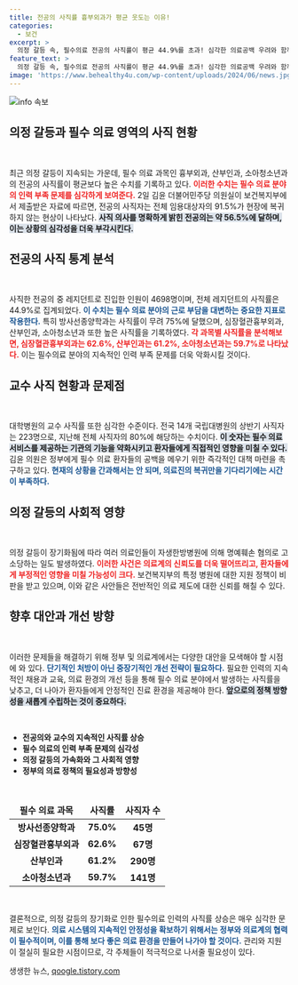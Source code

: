 ```yaml
---
title: 전공의 사직률 흉부외과가 평균 웃도는 이유!
categories:
  - 보건
excerpt: >
  의정 갈등 속, 필수의료 전공의 사직률이 평균 44.9%를 초과! 심각한 의료공백 우려와 함께 교수 사직자도 급증하고 있다. 정부의 즉각적인 대책이 필요한 시점이다! 클릭하여 자세히 알아보세요!
feature_text: >
  의정 갈등 속, 필수의료 전공의 사직률이 평균 44.9%를 초과! 심각한 의료공백 우려와 함께 교수 사직자도 급증하고 있다. 정부의 즉각적인 대책이 필요한 시점이다! 클릭하여 자세히 알아보세요!
image: 'https://www.behealthy4u.com/wp-content/uploads/2024/06/news.jpg'
---
```


<p><img src="https://www.behealthy4u.com/wp-content/uploads/2024/06/news.jpg" alt="info 속보" /></p>

<h2 data-ke-size="size26">의정 갈등과 필수 의료 영역의 사직 현황</h2>

<p data-ke-size="size16">&nbsp;</p> 

<p>최근 의정 갈등이 지속되는 가운데, 필수 의료 과목인 흉부외과, 산부인과, 소아청소년과의 전공의 사직률이 평균보다 높은 수치를 기록하고 있다. <b><span style="color: #ee2323;">이러한 수치는 필수 의료 분야의 인력 부족 문제를 심각하게 보여준다.</span></b> 2일 김윤 더불어민주당 의원실이 보건복지부에서 제출받은 자료에 따르면, 전공의 사직자는 전체 임용대상자의 91.5%가 현장에 복귀하지 않는 현상이 나타났다. <b><span style="background-color: #21538527;">사직 의사를 명확하게 밝힌 전공의는 약 56.5%에 달하며, 이는 상황의 심각성을 더욱 부각시킨다.</span></b></p>

<h2 data-ke-size="size26">전공의 사직 통계 분석</h2>

<p data-ke-size="size16">&nbsp;</p> 

<p>사직한 전공의 중 레지던트로 진입한 인원이 4698명이며, 전체 레지던트의 사직률은 44.9%로 집계되었다. <b><span style="color: #1a5490;">이 수치는 필수 의료 분야의 근로 부담을 대변하는 중요한 지표로 작용한다.</span></b> 특히 방사선종양학과는 사직률이 무려 75%에 달했으며, 심장혈관흉부외과, 산부인과, 소아청소년과 또한 높은 사직률을 기록하였다. <b><span style="color: #ee2323;">각 과목별 사직률을 분석해보면, 심장혈관흉부외과는 62.6%, 산부인과는 61.2%, 소아청소년과는 59.7%로 나타났다.</span></b> 이는 필수의료 분야의 지속적인 인력 부족 문제를 더욱 악화시킬 것이다.</p>

<h2 data-ke-size="size26">교수 사직 현황과 문제점</h2>

<p data-ke-size="size16">&nbsp;</p> 

<p>대학병원의 교수 사직률 또한 심각한 수준이다. 전국 14개 국립대병원의 상반기 사직자는 223명으로, 지난해 전체 사직자의 80%에 해당하는 수치이다. <b><span style="background-color: #21538527;">이 숫자는 필수 의료 서비스를 제공하는 기관의 기능을 약화시키고 환자들에게 직접적인 영향을 미칠 수 있다.</span></b> 김윤 의원은 정부에게 필수 의료 환자들의 공백을 메우기 위한 즉각적인 대책 마련을 촉구하고 있다. <b><span style="color: #1a5490;">현재의 상황을 간과해서는 안 되며, 의료진의 복귀만을 기다리기에는 시간이 부족하다.</span></b></p>

<h2 data-ke-size="size26">의정 갈등의 사회적 영향</h2>

<p data-ke-size="size16">&nbsp;</p> 

<p>의정 갈등이 장기화됨에 따라 여러 의료인들이 자생한방병원에 의해 명예훼손 혐의로 고소당하는 일도 발생하였다. <b><span style="color: #ee2323;">이러한 사건은 의료계의 신뢰도를 더욱 떨어뜨리고, 환자들에게 부정적인 영향을 미칠 가능성이 크다.</span></b> 보건복지부의 특정 병원에 대한 지원 정책이 비판을 받고 있으며, 이와 같은 사안들은 전반적인 의료 제도에 대한 신뢰를 해칠 수 있다. </p>

<h2 data-ke-size="size26">향후 대안과 개선 방향</h2>

<p data-ke-size="size16">&nbsp;</p> 

<p>이러한 문제들을 해결하기 위해 정부 및 의료계에서는 다양한 대안을 모색해야 할 시점에 와 있다. <b><span style="color: #1a5490;">단기적인 처방이 아닌 중장기적인 개선 전략이 필요하다.</span></b> 필요한 인력의 지속적인 채용과 교육, 의료 환경의 개선 등을 통해 필수 의료 분야에서 발생하는 사직률을 낮추고, 더 나아가 환자들에게 안정적인 진료 환경을 제공해야 한다. <b><span style="background-color: #21538527;">앞으로의 정책 방향성을 새롭게 수립하는 것이 중요하다.</span></b></p>

<p data-ke-size="size16">&nbsp;</p> 

<ul>
    <li><b>전공의와 교수의 지속적인 사직률 상승</b></li>
    <li><b>필수 의료의 인력 부족 문제의 심각성</b></li>
    <li><b>의정 갈등의 가속화와 그 사회적 영향</b></li>
    <li><b>정부의 의료 정책의 필요성과 방향성</b></li>
</ul>

<p data-ke-size="size16">&nbsp;</p> 

<table style="width: 100%; border-collapse: collapse;">
    <thead>
        <tr>
            <td style="text-align: center; height: 17px;"><b>필수 의료 과목</b></td>
            <td style="text-align: center; height: 17px;"><b>사직률</b></td>
            <td style="text-align: center; height: 17px;"><b>사직자 수</b></td>
        </tr>
    </thead>
    <tbody>
        <tr>
            <td style="text-align: center; height: 17px;"><b>방사선종양학과</b></td>
            <td style="text-align: center; height: 17px;"><b>75.0%</b></td>
            <td style="text-align: center; height: 17px;"><b>45명</b></td>
        </tr>
        <tr>
            <td style="text-align: center; height: 17px;"><b>심장혈관흉부외과</b></td>
            <td style="text-align: center; height: 17px;"><b>62.6%</b></td>
            <td style="text-align: center; height: 17px;"><b>67명</b></td>
        </tr>
        <tr>
            <td style="text-align: center; height: 17px;"><b>산부인과</b></td>
            <td style="text-align: center; height: 17px;"><b>61.2%</b></td>
            <td style="text-align: center; height: 17px;"><b>290명</b></td>
        </tr>
        <tr>
            <td style="text-align: center; height: 17px;"><b>소아청소년과</b></td>
            <td style="text-align: center; height: 17px;"><b>59.7%</b></td>
            <td style="text-align: center; height: 17px;"><b>141명</b></td>
        </tr>
    </tbody>
</table>

<p data-ke-size="size16">&nbsp;</p> 

<p>결론적으로, 의정 갈등의 장기화로 인한 필수의료 인력의 사직률 상승은 매우 심각한 문제로 보인다. <b><span style="color: #1a5490;">의료 시스템의 지속적인 안정성을 확보하기 위해서는 정부와 의료계의 협력이 필수적이며, 이를 통해 보다 좋은 의료 환경을 만들어 나가야 할 것이다.</span></b> 관리와 지원이 절실히 필요한 시점이므로, 각 주체들이 적극적으로 나서줄 필요성이 있다.</p>
생생한 뉴스, <a href="https://qoogle.tistory.com" rel="dofollow">qoogle.tistory.com</a>


